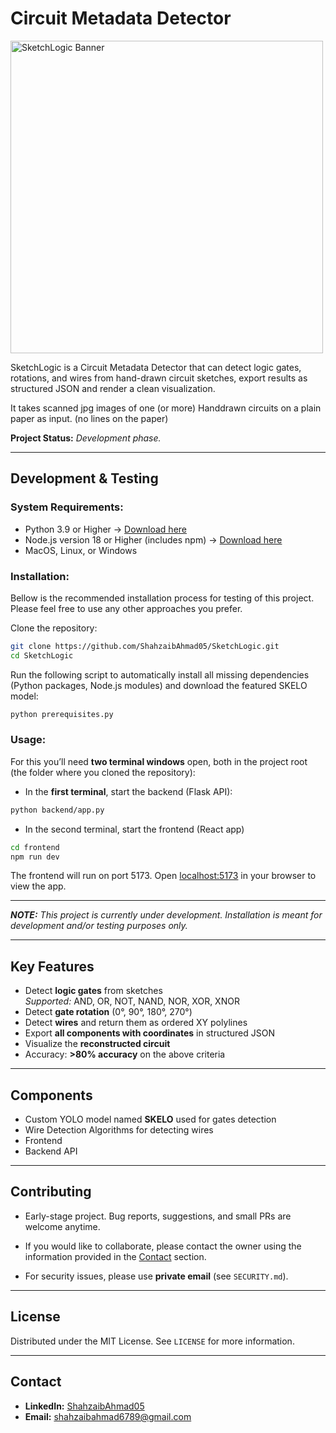 # Circuit Metadata Detector

<img
  src="https://drive.google.com/uc?export=view&id=1ZD5lsfOeOi-xSQmtKoMcgPF3g8Xy_MFE"
  alt="SketchLogic Banner"
  width="500"
/>


SketchLogic is a Circuit Metadata Detector that can detect logic gates, rotations, and wires from hand-drawn circuit sketches, export results as structured JSON and render a clean visualization.

It takes scanned jpg images of one (or more) Handdrawn circuits on a plain paper as input. (no lines on the paper) 

**Project Status:** *Development phase.* 

---

## Development & Testing

### System Requirements: 

- Python 3.9 or Higher -> <a href="https://www.python.org/downloads/" target="_blank">Download here</a>
- Node.js version 18 or Higher (includes npm) -> <a href="https://nodejs.org/en/download/" target="_blank">Download here</a>
- MacOS, Linux, or Windows

### Installation:

Bellow is the recommended installation process for testing of this project. Please feel free to use any other approaches you prefer.

Clone the repository:

```bash
git clone https://github.com/ShahzaibAhmad05/SketchLogic.git
cd SketchLogic
````

Run the following script to automatically install all missing dependencies 
(Python packages, Node.js modules) and download the featured SKELO model:

```bash
python prerequisites.py
````

### Usage:

For this you’ll need **two terminal windows** open, both in the project root (the folder where you cloned the repository):

- In the **first terminal**, start the backend (Flask API):

```bash
python backend/app.py
````

- In the second terminal, start the frontend (React app)

```bash
cd frontend
npm run dev
````

The frontend will run on port 5173. Open <a href="http://localhost:5173/" target="_blank">localhost:5173</a> in your browser to view the app.

---

***NOTE:** This project is currently under development. Installation is meant for development and/or testing purposes only.*

---

## Key Features
- Detect **logic gates** from sketches  
  *Supported:* AND, OR, NOT, NAND, NOR, XOR, XNOR
- Detect **gate rotation** (0°, 90°, 180°, 270°)
- Detect **wires** and return them as ordered XY polylines
- Export **all components with coordinates** in structured JSON
- Visualize the **reconstructed circuit**
- Accuracy: **>80% accuracy** on the above criteria

---

## Components
- Custom YOLO model named **SKELO** used for gates detection
- Wire Detection Algorithms for detecting wires
- Frontend
- Backend API

---

## Contributing

- Early-stage project. Bug reports, suggestions, and small PRs are welcome anytime.

- If you would like to collaborate, please contact the owner using the information provided in the [Contact](#contact) section.

- For security issues, please use **private email** (see `SECURITY.md`).

---

## License

Distributed under the MIT License. See `LICENSE` for more information.


---

## Contact

* **LinkedIn:** [ShahzaibAhmad05](https://www.linkedin.com/in/shahzaibahmad05)
* **Email:** [shahzaibahmad6789@gmail.com](mailto:shahzaibahmad6789@gmail.com)

